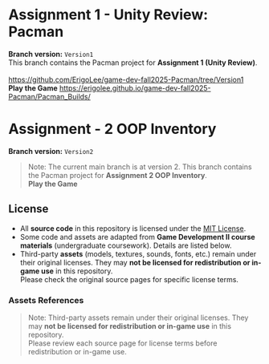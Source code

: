 # Assignment 1 - Unity Review: Pacman
**Branch version:** `Version1`</br>
This branch contains the Pacman project for **Assignment 1 (Unity Review)**.</br>  
https://github.com/ErigoLee/game-dev-fall2025-Pacman/tree/Version1</br>
**Play the Game**
https://erigolee.github.io/game-dev-fall2025-Pacman/Pacman_Builds/

# Assignment - 2 OOP Inventory
**Branch version:** `Version2`</br>
> Note: The current main branch is at version 2.
This branch contains the Pacman project for **Assignment 2 OOP Inventory**. </br> 
**Play the Game**


## License 
- All **source code** in this repository is licensed under the [MIT License](./LICENSE).
- Some code and assets are adapted from **Game Development II course materials** (undergraduate coursework).
  Details are listed below.
- Third-party **assets** (models, textures, sounds, fonts, etc.) remain under their original licenses.
  They may **not be licensed for redistribution or in-game use** in this repository.  
  Please check the original source pages for specific license terms.

### Assets References
> Note: Third-party assets remain under their original licenses.
> They may **not be licensed for redistribution or in-game use** in this repository.  
> Please review each source page for license terms before redistribution or in-game use.

